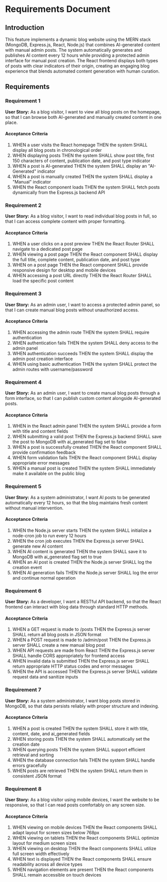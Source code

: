 # Requirements Document

## Introduction

This feature implements a dynamic blog website using the MERN stack (MongoDB, Express.js, React, Node.js) that combines AI-generated content with manual admin posts. The system automatically generates and publishes AI content every 12 hours while providing a protected admin interface for manual post creation. The React frontend displays both types of posts with clear indicators of their origin, creating an engaging blog experience that blends automated content generation with human curation.

## Requirements

### Requirement 1

**User Story:** As a blog visitor, I want to view all blog posts on the homepage, so that I can browse both AI-generated and manually created content in one place.

#### Acceptance Criteria

1. WHEN a user visits the React homepage THEN the system SHALL display all blog posts in chronological order
2. WHEN displaying posts THEN the system SHALL show post title, first 150 characters of content, publication date, and post type indicator
3. WHEN a post is AI-generated THEN the system SHALL display an "AI-Generated" indicator
4. WHEN a post is manually created THEN the system SHALL display a "Manual" indicator
5. WHEN the React component loads THEN the system SHALL fetch posts dynamically from the Express.js backend API

### Requirement 2

**User Story:** As a blog visitor, I want to read individual blog posts in full, so that I can access complete content with proper formatting.

#### Acceptance Criteria

1. WHEN a user clicks on a post preview THEN the React Router SHALL navigate to a dedicated post page
2. WHEN viewing a post page THEN the React component SHALL display the full title, complete content, publication date, and post type
3. WHEN on a post page THEN the React component SHALL provide responsive design for desktop and mobile devices
4. WHEN accessing a post URL directly THEN the React Router SHALL load the specific post content

### Requirement 3

**User Story:** As an admin user, I want to access a protected admin panel, so that I can create manual blog posts without unauthorized access.

#### Acceptance Criteria

1. WHEN accessing the admin route THEN the system SHALL require authentication
2. WHEN authentication fails THEN the system SHALL deny access to the admin panel
3. WHEN authentication succeeds THEN the system SHALL display the admin post creation interface
4. WHEN using basic authentication THEN the system SHALL protect the admin routes with username/password

### Requirement 4

**User Story:** As an admin user, I want to create manual blog posts through a form interface, so that I can publish custom content alongside AI-generated posts.

#### Acceptance Criteria

1. WHEN in the React admin panel THEN the system SHALL provide a form with title and content fields
2. WHEN submitting a valid post THEN the Express.js backend SHALL save the post to MongoDB with ai_generated flag set to false
3. WHEN a post is successfully created THEN the React component SHALL provide confirmation feedback
4. WHEN form validation fails THEN the React component SHALL display appropriate error messages
5. WHEN a manual post is created THEN the system SHALL immediately make it available on the public blog

### Requirement 5

**User Story:** As a system administrator, I want AI posts to be generated automatically every 12 hours, so that the blog maintains fresh content without manual intervention.

#### Acceptance Criteria

1. WHEN the Node.js server starts THEN the system SHALL initialize a node-cron job to run every 12 hours
2. WHEN the cron job executes THEN the Express.js server SHALL generate new AI content
3. WHEN AI content is generated THEN the system SHALL save it to MongoDB with ai_generated flag set to true
4. WHEN an AI post is created THEN the Node.js server SHALL log the creation event
5. WHEN AI generation fails THEN the Node.js server SHALL log the error and continue normal operation

### Requirement 6

**User Story:** As a developer, I want a RESTful API backend, so that the React frontend can interact with blog data through standard HTTP methods.

#### Acceptance Criteria

1. WHEN a GET request is made to /posts THEN the Express.js server SHALL return all blog posts in JSON format
2. WHEN a POST request is made to /admin/post THEN the Express.js server SHALL create a new manual blog post
3. WHEN API requests are made from React THEN the Express.js server SHALL handle CORS appropriately for frontend access
4. WHEN invalid data is submitted THEN the Express.js server SHALL return appropriate HTTP status codes and error messages
5. WHEN the API is accessed THEN the Express.js server SHALL validate request data and sanitize inputs

### Requirement 7

**User Story:** As a system administrator, I want blog posts stored in MongoDB, so that data persists reliably with proper structure and indexing.

#### Acceptance Criteria

1. WHEN a post is created THEN the system SHALL store it with title, content, date, and ai_generated fields
2. WHEN storing posts THEN the system SHALL automatically set the creation date
3. WHEN querying posts THEN the system SHALL support efficient retrieval and sorting
4. WHEN the database connection fails THEN the system SHALL handle errors gracefully
5. WHEN posts are retrieved THEN the system SHALL return them in consistent JSON format

### Requirement 8

**User Story:** As a blog visitor using mobile devices, I want the website to be responsive, so that I can read posts comfortably on any screen size.

#### Acceptance Criteria

1. WHEN viewing on mobile devices THEN the React components SHALL adapt layout for screen sizes below 768px
2. WHEN viewing on tablets THEN the React components SHALL optimize layout for medium screen sizes
3. WHEN viewing on desktop THEN the React components SHALL utilize full screen width effectively
4. WHEN text is displayed THEN the React components SHALL ensure readability across all device types
5. WHEN navigation elements are present THEN the React components SHALL remain accessible on touch devices